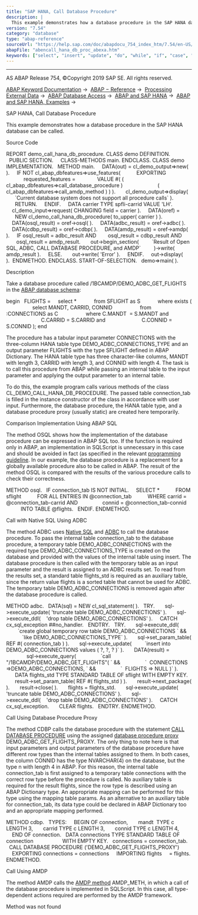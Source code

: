 ```yaml
---
title: "SAP HANA, Call Database Procedure"
description: |
  This example demonstrates how a database procedure in the SAP HANA database can be called. Source Code REPORT demo_call_hana_db_procedure. CLASS demo DEFINITION. PUBLIC SECTION. CLASS-METHODS main. ENDCLASS. CLASS demo IMPLEMENTATION. METHOD main. DATA(out) = cl_demo_output=>new( ). IF NOT cl
version: "7.54"
category: "database"
type: "abap-reference"
sourceUrl: "https://help.sap.com/doc/abapdocu_754_index_htm/7.54/en-US/abencall_hana_db_proc_abexa.htm"
abapFile: "abencall_hana_db_proc_abexa.htm"
keywords: ["select", "insert", "update", "do", "while", "if", "case", "try", "catch", "method", "class", "data", "types", "internal-table", "abencall", "hana", "proc", "abexa"]
---
```


* * *

AS ABAP Release 754, ©Copyright 2019 SAP SE. All rights reserved.

[ABAP Keyword Documentation](https://help.sap.com/doc/abapdocu_754_index_htm/7.54/en-US/abenabap.htm) →  [ABAP − Reference](https://help.sap.com/doc/abapdocu_754_index_htm/7.54/en-US/abenabap_reference.htm) →  [Processing External Data](https://help.sap.com/doc/abapdocu_754_index_htm/7.54/en-US/abenabap_language_external_data.htm) →  [ABAP Database Access](https://help.sap.com/doc/abapdocu_754_index_htm/7.54/en-US/abenabap_sql.htm) →  [ABAP and SAP HANA](https://help.sap.com/doc/abapdocu_754_index_htm/7.54/en-US/abenabap_hana.htm) →  [ABAP and SAP HANA, Examples](https://help.sap.com/doc/abapdocu_754_index_htm/7.54/en-US/abenabap_and_hana_abexas.htm) → 

SAP HANA, Call Database Procedure

This example demonstrates how a database procedure in the SAP HANA database can be called.

Source Code

REPORT demo\_call\_hana\_db\_procedure.
CLASS demo DEFINITION.
  PUBLIC SECTION.
    CLASS-METHODS main.
ENDCLASS.
CLASS demo IMPLEMENTATION.
  METHOD main.
    DATA(out) = cl\_demo\_output=>new( ).
    IF NOT cl\_abap\_dbfeatures=>use\_features(
          EXPORTING
            requested\_features =
              VALUE #( ( cl\_abap\_dbfeatures=>call\_database\_procedure )
                       ( cl\_abap\_dbfeatures=>call\_amdp\_method ) ) ).
      cl\_demo\_output=>display(
      \`Current database system does not support all procedure calls\` ).
      RETURN.
    ENDIF.
    DATA carrier TYPE spfli-carrid VALUE 'LH'.
    cl\_demo\_input=>request( CHANGING field = carrier ).
    DATA(oref) =
      NEW cl\_demo\_call\_hana\_db\_procedure( to\_upper( carrier ) ).
    DATA(osql\_result) = oref->osql( ).
    DATA(adbc\_result) = oref->adbc( ).
    DATA(cdbp\_result) = oref->cdbp( ).
    DATA(amdp\_result) = oref->amdp( ).
    IF osql\_result = adbc\_result AND
       osql\_result = cdbp\_result AND
       osql\_result = amdp\_result.
      out->begin\_section(
        \`Result of Open SQL, ADBC, CALL DATABASE PROCEDURE, and AMDP\`
        )->write( amdp\_result ).
    ELSE.
      out->write( 'Error' ).
    ENDIF.
    out->display( ).  ENDMETHOD.
ENDCLASS.
START-OF-SELECTION.
  demo=>main( ).

Description

Take a database procedure called /1BCAMDP/DEMO\_ADBC\_GET\_FLIGHTS in the [ABAP database schema](https://help.sap.com/doc/abapdocu_754_index_htm/7.54/en-US/abenabap_db_schema_glosry.htm "Glossary Entry"):

begin
  FLIGHTS =
    select \*
           from SFLIGHT as S
           where exists (
                  select MANDT, CARRID, CONNID
                  from :CONNECTIONS as C
                  where C.MANDT  = S.MANDT and
                        C.CARRID = S.CARRID and
                        C.CONNID = S.CONNID );
end

The procedure has a tabular input parameter CONNECTIONS with the three-column HANA table type DEMO\_ADBC\_CONNECTIONS\_TYPE and an output parameter FLIGHTS with the type SFLIGHT defined in ABAP Dictionary. The HANA table type has three character-like columns, MANDT with length 3, CARRID with length 3, and CONNID with length 4. The task is to call this procedure from ABAP while passing an internal table to the input parameter and applying the output parameter to an internal table.

To do this, the example program calls various methods of the class CL\_DEMO\_CALL\_HANA\_DB\_PROCEDURE. The passed table connection\_tab is filled in the instance constructor of the class in accordance with user input. Furthermore, the database procedure, the HANA table type, and a database procedure proxy (usually static) are created here temporarily.

Comparison Implementation Using ABAP SQL

The method OSQL shows how the implementation of the database procedure can be expressed in ABAP SQL too. If the function is required only in ABAP, an implementation in SQLScript is unnecessary in this case and should be avoided in fact (as specified in the relevant [programming guideline](https://help.sap.com/doc/abapdocu_754_index_htm/7.54/en-US/abendatabase_access_guidl.htm "Guideline"). In our example, the database procedure is a replacement for a globally available procedure also to be called in ABAP. The result of the method OSQL is compared with the results of the various procedure calls to check their correctness.

METHOD osql.
  IF connection\_tab IS NOT INITIAL.
    SELECT \*
          FROM sflight
          FOR ALL ENTRIES IN @connection\_tab
          WHERE carrid = @connection\_tab-carrid AND
                connid = @connection\_tab-connid
          INTO TABLE @flights.
  ENDIF.
ENDMETHOD.

Call with Native SQL Using ADBC

The method ADBC uses [Native SQL](https://help.sap.com/doc/abapdocu_754_index_htm/7.54/en-US/abennative_sql_glosry.htm "Glossary Entry") and [ADBC](https://help.sap.com/doc/abapdocu_754_index_htm/7.54/en-US/abenadbc_glosry.htm "Glossary Entry") to call the database procedure. To pass the internal table connection\_tab to the database procedure, a temporary table DEMO\_ADBC\_CONNECTIONS with the required type DEMO\_ADBC\_CONNECTIONS\_TYPE is created on the database and provided with the values of the internal table using insert. The database procedure is then called with the temporary table as an input parameter and the result is assigned to an ADBC results set. To read from the results set, a standard table flights\_std is required as an auxiliary table, since the return value flights is a sorted table that cannot be used for ADBC. The temporary table DEMO\_ADBC\_CONNECTIONS is removed again after the database procedure is called.

METHOD adbc.
  DATA(sql) = NEW cl\_sql\_statement( ).
  TRY.
      sql->execute\_update( 'truncate table DEMO\_ADBC\_CONNECTIONS' ).
      sql->execute\_ddl(    'drop table DEMO\_ADBC\_CONNECTIONS' ).
    CATCH cx\_sql\_exception ##no\_handler.
  ENDTRY.
  TRY.
      sql->execute\_ddl(
        \`create global temporary row table DEMO\_ADBC\_CONNECTIONS \` &&
           \`like DEMO\_ADBC\_CONNECTIONS\_TYPE\` ).
      sql->set\_param\_table( REF #( connection\_tab ) ).
      sql->execute\_update(
        \`insert into DEMO\_ADBC\_CONNECTIONS values ( ?, ?, ? )\` ).
      DATA(result) =
              sql->execute\_query(
                \`call "/1BCAMDP/DEMO\_ADBC\_GET\_FLIGHTS"( \` &&
                \`  CONNECTIONS =>DEMO\_ADBC\_CONNECTIONS, \` &&
                \`  FLIGHTS => NULL )\` ).
      DATA flights\_std TYPE STANDARD TABLE OF sflight WITH EMPTY KEY.
      result->set\_param\_table( REF #( flights\_std ) ).
      result->next\_package( ).
      result->close( ).
      flights = flights\_std.
      sql->execute\_update( 'truncate table DEMO\_ADBC\_CONNECTIONS' ).
      sql->execute\_ddl(    'drop table DEMO\_ADBC\_CONNECTIONS' ).
    CATCH cx\_sql\_exception.
      CLEAR flights.
  ENDTRY.
ENDMETHOD.

Call Using Database Procedure Proxy

The method CDBP calls the database procedure with the statement [CALL DATABASE PROCEDURE](https://help.sap.com/doc/abapdocu_754_index_htm/7.54/en-US/abapcall_database_procedure.htm) using the assigned [database procedure proxy](https://help.sap.com/doc/abapdocu_754_index_htm/7.54/en-US/abendatabase_proc_proxy_glosry.htm "Glossary Entry") DEMO\_ADBC\_GET\_FLIGHTS\_PROXY. The only thing to note here is that input parameters and output parameters of the database procedure have different row types than the internal tables assigned to them. In both cases, the column CONNID has the type NVARCHAR(4) on the database, but the type n with length 4 in ABAP. For this reason, the internal table connection\_tab is first assigned to a temporary table connections with the correct row type before the procedure is called. No auxiliary table is required for the result flights, since the row type is described using an ABAP Dictionary type. An appropriate mapping can be performed for this type using the mapping table params. As an alternative to an auxiliary table for connection\_tab, its data type could be declared in ABAP Dictionary too and an appropriate mapping performed.

METHOD cdbp.
  TYPES:
    BEGIN OF connection,
      mandt  TYPE c LENGTH 3,
      carrid TYPE c LENGTH 3,
      connid TYPE c LENGTH 4,
    END OF connection.
  DATA connections TYPE STANDARD TABLE OF connection
                   WITH EMPTY KEY.
  connections = connection\_tab.
  CALL DATABASE PROCEDURE ('DEMO\_ADBC\_GET\_FLIGHTS\_PROXY')
    EXPORTING connections = connections
    IMPORTING flights     = flights.
ENDMETHOD.

Call Using AMDP

The method AMDP calls the [AMDP method](https://help.sap.com/doc/abapdocu_754_index_htm/7.54/en-US/abenamdp_method_glosry.htm "Glossary Entry") AMDP\_METH, in which a call of the database procedure is implemented in SQLScript. In this case, all type-dependent actions required are performed by the AMDP framework.

Method was not found